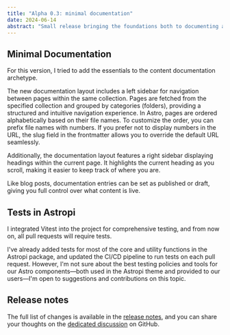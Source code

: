 ```yaml
---
title: "Alpha 0.3: minimal documentation"
date: 2024-06-14
abstract: "Small release bringing the foundations both to documenting and testing. Also includes new ways to navigate through documentation pages."
---
```


## Minimal Documentation

For this version, I tried to add the essentials to the content documentation archetype.

The new documentation layout includes a left sidebar for navigation between pages within the same collection. Pages are fetched from the specified collection and grouped by categories (folders), providing a structured and intuitive navigation experience. In Astro, pages are ordered alphabetically based on their file names. To customize the order, you can prefix file names with numbers. If you prefer not to display numbers in the URL, the slug field in the frontmatter allows you to override the default URL seamlessly.

Additionally, the documentation layout features a right sidebar displaying headings within the current page. It highlights the current heading as you scroll, making it easier to keep track of where you are. 

Like blog posts, documentation entries can be set as published or draft, giving you full control over what content is live.

## Tests in Astropi

I integrated Vitest into the project for comprehensive testing, and from now on, all pull requests will require tests.

I've already added tests for most of the core and utility functions in the Astropi package, and updated the CI/CD pipeline to run tests on each pull request. However, I'm not sure about the best testing policies and tools for our Astro components—both used in the Astropi theme and provided to our users—I'm open to suggestions and contributions on this topic.

## Release notes

The full list of changes is available in the [release notes](https://github.com/goulvenclech/astrolingo/releases/tag/%40goulvenclech/astrolingo%400.3.0), and you can share your thoughts on the [dedicated discussion](https://github.com/goulvenclech/astrolingo/discussions/20) on GitHub.
